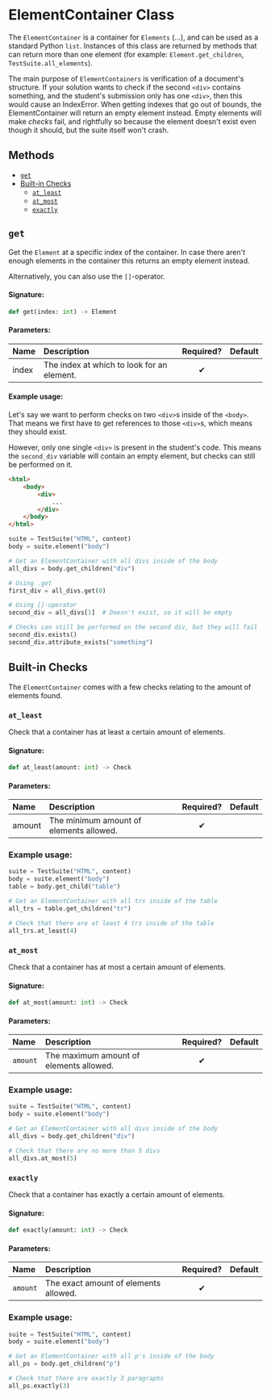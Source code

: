 # ElementContainer Class

The `ElementContainer` is a container for `Elements` (...), and can be used as a standard Python `list`. Instances of this class are returned by methods that can return more than one element (for example: `Element.get_children`, `TestSuite.all_elements`).

The main purpose of `ElementContainers` is verification of a document's structure. If your solution wants to check if the second `<div>` contains something, and the student's submission only has one `<div>`, then this would cause an IndexError. When getting indexes that go out of bounds, the ElementContainer will return an empty element instead. Empty elements will make *checks* fail, and rightfully so because the element doesn't exist even though it should, but the suite itself won't crash.

## Methods
- [`get`](#get)
- [Built-in Checks](#built-in-checks)
  - [`at_least`](#at_least)
  - [`at_most`](#at_most)
  - [`exactly`](#exactly)

## `get`

Get the `Element` at a specific index of the container. In case there aren't enough elements in the container this returns an empty element instead.

Alternatively, you can also use the `[]`-operator.

#### Signature:
```python
def get(index: int) -> Element
```

#### Parameters:

| Name  | Description                                | Required? | Default |
| :---- | :----------------------------------------- | :-------: | :------ |
| index | The index at which to look for an element. |     ✔     |         |

#### Example usage:
Let's say we want to perform checks on two `<div>`s inside of the `<body>`. That means we first have to get references to those `<div>`s, which means they should exist.

However, only one single `<div>` is present in the student's code. This means the `second_div` variable will contain an empty element, but checks can still be performed on it.

```html
<html>
    <body>
        <div>
            ...   
        </div>
    </body>
</html>
```
```python
suite = TestSuite("HTML", content)
body = suite.element("body")

# Get an ElementContainer with all divs inside of the body
all_divs = body.get_children("div")

# Using .get
first_div = all_divs.get(0)

# Using []-operator
second_div = all_divs[1]  # Doesn't exist, so it will be empty

# Checks can still be performed on the second div, but they will fail
second_div.exists()
second_div.attribute_exists("something")
```

## Built-in Checks

The `ElementContainer` comes with a few checks relating to the amount of elements found.

### `at_least`

Check that a container has at least a certain amount of elements.

#### Signature:
```python
def at_least(amount: int) -> Check
```

#### Parameters:

| Name   | Description                             | Required? | Default |
| :----- | :-------------------------------------- | :-------: | :------ |
| amount | The minimum amount of elements allowed. |     ✔     |         |

### Example usage:
```python
suite = TestSuite("HTML", content)
body = suite.element("body")
table = body.get_child("table")

# Get an ElementContainer with all trs inside of the table
all_trs = table.get_children("tr")

# Check that there are at least 4 trs inside of the table
all_trs.at_least(4)
```

### `at_most`

Check that a container has at most a certain amount of elements.

#### Signature:
```python
def at_most(amount: int) -> Check
```

#### Parameters:

| Name     | Description                             | Required? | Default |
| :------- | :-------------------------------------- | :-------: | :------ |
| `amount` | The maximum amount of elements allowed. |     ✔     |         |

### Example usage:
```python
suite = TestSuite("HTML", content)
body = suite.element("body")

# Get an ElementContainer with all divs inside of the body
all_divs = body.get_children("div")

# Check that there are no more than 5 divs
all_divs.at_most(5)
```

### `exactly`

Check that a container has exactly a certain amount of elements.

#### Signature:
```python
def exactly(amount: int) -> Check
```

#### Parameters:

| Name     | Description                           | Required? | Default |
| :------- | :------------------------------------ | :-------: | :------ |
| `amount` | The exact amount of elements allowed. |     ✔     |         |

### Example usage:
```python
suite = TestSuite("HTML", content)
body = suite.element("body")

# Get an ElementContainer with all p's inside of the body
all_ps = body.get_children("p")

# Check that there are exactly 3 paragraphs
all_ps.exactly(3)
```

